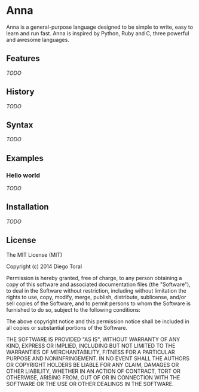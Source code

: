 Anna
====

Anna is a general-purpose language designed to be simple to write, easy to learn and run fast. Anna is inspired by Python, Ruby and C, three powerful and awesome languages.


## Features ##

*TODO*


## History ##

*TODO*


## Syntax ##

*TODO*


## Examples ##

### Hello world ###

*TODO*


## Installation ##

*TODO*


## License ##

The MIT License (MIT)

Copyright (c) 2014 Diego Toral

Permission is hereby granted, free of charge, to any person obtaining a copy
of this software and associated documentation files (the "Software"), to deal
in the Software without restriction, including without limitation the rights
to use, copy, modify, merge, publish, distribute, sublicense, and/or sell
copies of the Software, and to permit persons to whom the Software is
furnished to do so, subject to the following conditions:

The above copyright notice and this permission notice shall be included in all
copies or substantial portions of the Software.

THE SOFTWARE IS PROVIDED "AS IS", WITHOUT WARRANTY OF ANY KIND, EXPRESS OR
IMPLIED, INCLUDING BUT NOT LIMITED TO THE WARRANTIES OF MERCHANTABILITY,
FITNESS FOR A PARTICULAR PURPOSE AND NONINFRINGEMENT. IN NO EVENT SHALL THE
AUTHORS OR COPYRIGHT HOLDERS BE LIABLE FOR ANY CLAIM, DAMAGES OR OTHER
LIABILITY, WHETHER IN AN ACTION OF CONTRACT, TORT OR OTHERWISE, ARISING FROM,
OUT OF OR IN CONNECTION WITH THE SOFTWARE OR THE USE OR OTHER DEALINGS IN THE
SOFTWARE.
